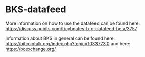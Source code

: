 # BKS-datafeed

More information on how to use the datafeed can be found here: 
https://discuss.nubits.com/t/cybnates-b-c-datafeed-beta/3757

Information about BKS in general can be found here: https://bitcointalk.org/index.php?topic=1033773.0 and here:
https://bcexchange.org/

